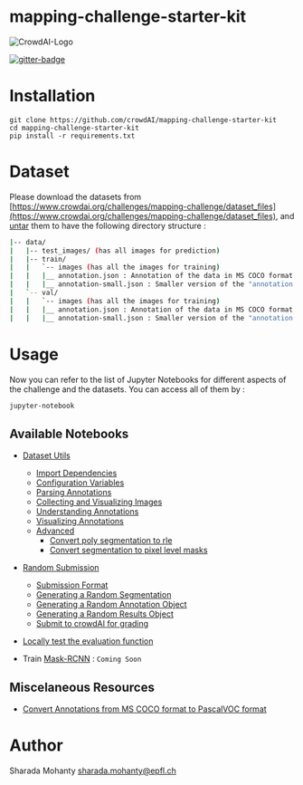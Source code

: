 # mapping-challenge-starter-kit
![CrowdAI-Logo](https://github.com/crowdAI/crowdai/raw/master/app/assets/images/misc/crowdai-logo-smile.svg?sanitize=true)

[![gitter-badge](https://badges.gitter.im/crowdAI/crowdai-mapping-challenge.png)](https://gitter.im/crowdAI/crowdai-mapping-challenge)

# Installation
```
git clone https://github.com/crowdAI/mapping-challenge-starter-kit
cd mapping-challenge-starter-kit
pip install -r requirements.txt
```

# Dataset
Please download the datasets from [https://www.crowdai.org/challenges/mapping-challenge/dataset_files](https://www.crowdai.org/challenges/mapping-challenge/dataset_files), and [untar](http://how-to.wikia.com/wiki/How_to_untar_a_tar_file_or_gzip-bz2_tar_file) them to have the following directory structure :

```bash
|-- data/
|   |-- test_images/ (has all images for prediction)
|   |-- train/
|   |   `-- images (has all the images for training)
|   |   |__ annotation.json : Annotation of the data in MS COCO format
|   |   |__ annotation-small.json : Smaller version of the "annotation.json"
|   `-- val/
|   |   `-- images (has all the images for training)
|   |   |__ annotation.json : Annotation of the data in MS COCO format
|   |   |__ annotation-small.json : Smaller version of the "annotation.json"
```

# Usage
Now you can refer to the list of Jupyter Notebooks for different aspects of the challenge and the datasets.
You can access all of them by :
```bash
jupyter-notebook
```
## Available Notebooks

* [Dataset Utils](Dataset%20Utils.ipynb)
  * [Import Dependencies](https://render.githubusercontent.com/view/ipynb?commit=a278ab9e505fb136b2eca31cd33487ede51746b2&enc_url=68747470733a2f2f7261772e67697468756275736572636f6e74656e742e636f6d2f63726f776441492f6d617070696e672d6368616c6c656e67652d737461727465722d6b69742f613237386162396535303566623133366232656361333163643333343837656465353137343662322f446174617365742532305574696c732e6970796e623f746f6b656e3d41426768414a4f714861747a6e5a73744d566176645a7077584d6c495a5f6c2d6b733561757972577741253344253344&nwo=crowdAI%2Fmapping-challenge-starter-kit&path=Dataset%20Utils.ipynb#Import-dependencies)
  * [Configuration Variables](https://render.githubusercontent.com/view/ipynb?commit=a278ab9e505fb136b2eca31cd33487ede51746b2&enc_url=68747470733a2f2f7261772e67697468756275736572636f6e74656e742e636f6d2f63726f776441492f6d617070696e672d6368616c6c656e67652d737461727465722d6b69742f613237386162396535303566623133366232656361333163643333343837656465353137343662322f446174617365742532305574696c732e6970796e623f746f6b656e3d41426768414a4f714861747a6e5a73744d566176645a7077584d6c495a5f6c2d6b733561757972577741253344253344&nwo=crowdAI%2Fmapping-challenge-starter-kit&path=Dataset%20Utils.ipynb#Configuration-Variables)
  * [Parsing Annotations](https://render.githubusercontent.com/view/ipynb?commit=a278ab9e505fb136b2eca31cd33487ede51746b2&enc_url=68747470733a2f2f7261772e67697468756275736572636f6e74656e742e636f6d2f63726f776441492f6d617070696e672d6368616c6c656e67652d737461727465722d6b69742f613237386162396535303566623133366232656361333163643333343837656465353137343662322f446174617365742532305574696c732e6970796e623f746f6b656e3d41426768414a4f714861747a6e5a73744d566176645a7077584d6c495a5f6c2d6b733561757972577741253344253344&nwo=crowdAI%2Fmapping-challenge-starter-kit&path=Dataset%20Utils.ipynb#Parsing-the-annotations)
  * [Collecting and Visualizing Images](https://render.githubusercontent.com/view/ipynb?commit=a278ab9e505fb136b2eca31cd33487ede51746b2&enc_url=68747470733a2f2f7261772e67697468756275736572636f6e74656e742e636f6d2f63726f776441492f6d617070696e672d6368616c6c656e67652d737461727465722d6b69742f613237386162396535303566623133366232656361333163643333343837656465353137343662322f446174617365742532305574696c732e6970796e623f746f6b656e3d41426768414a4f714861747a6e5a73744d566176645a7077584d6c495a5f6c2d6b733561757972577741253344253344&nwo=crowdAI%2Fmapping-challenge-starter-kit&path=Dataset%20Utils.ipynb#Collecting-and-Visualizing-Images)
  * [Understanding Annotations](https://render.githubusercontent.com/view/ipynb?commit=a278ab9e505fb136b2eca31cd33487ede51746b2&enc_url=68747470733a2f2f7261772e67697468756275736572636f6e74656e742e636f6d2f63726f776441492f6d617070696e672d6368616c6c656e67652d737461727465722d6b69742f613237386162396535303566623133366232656361333163643333343837656465353137343662322f446174617365742532305574696c732e6970796e623f746f6b656e3d41426768414a4f714861747a6e5a73744d566176645a7077584d6c495a5f6c2d6b733561757972577741253344253344&nwo=crowdAI%2Fmapping-challenge-starter-kit&path=Dataset%20Utils.ipynb#Understanding-Annotations)
  * [Visualizing Annotations](https://render.githubusercontent.com/view/ipynb?commit=a278ab9e505fb136b2eca31cd33487ede51746b2&enc_url=68747470733a2f2f7261772e67697468756275736572636f6e74656e742e636f6d2f63726f776441492f6d617070696e672d6368616c6c656e67652d737461727465722d6b69742f613237386162396535303566623133366232656361333163643333343837656465353137343662322f446174617365742532305574696c732e6970796e623f746f6b656e3d41426768414a4f714861747a6e5a73744d566176645a7077584d6c495a5f6c2d6b733561757972577741253344253344&nwo=crowdAI%2Fmapping-challenge-starter-kit&path=Dataset%20Utils.ipynb#Visualizing-Annotations)
  * [Advanced](https://render.githubusercontent.com/view/ipynb?commit=a278ab9e505fb136b2eca31cd33487ede51746b2&enc_url=68747470733a2f2f7261772e67697468756275736572636f6e74656e742e636f6d2f63726f776441492f6d617070696e672d6368616c6c656e67652d737461727465722d6b69742f613237386162396535303566623133366232656361333163643333343837656465353137343662322f446174617365742532305574696c732e6970796e623f746f6b656e3d41426768414a4f714861747a6e5a73744d566176645a7077584d6c495a5f6c2d6b733561757972577741253344253344&nwo=crowdAI%2Fmapping-challenge-starter-kit&path=Dataset%20Utils.ipynb#Advanced)
    * [Convert poly segmentation to rle](https://render.githubusercontent.com/view/ipynb?commit=a278ab9e505fb136b2eca31cd33487ede51746b2&enc_url=68747470733a2f2f7261772e67697468756275736572636f6e74656e742e636f6d2f63726f776441492f6d617070696e672d6368616c6c656e67652d737461727465722d6b69742f613237386162396535303566623133366232656361333163643333343837656465353137343662322f446174617365742532305574696c732e6970796e623f746f6b656e3d41426768414a4f714861747a6e5a73744d566176645a7077584d6c495a5f6c2d6b733561757972577741253344253344&nwo=crowdAI%2Fmapping-challenge-starter-kit&path=Dataset%20Utils.ipynb#1.-Convert-poly-segmentation-to-rle)
    * [Convert segmentation to pixel level masks](https://render.githubusercontent.com/view/ipynb?commit=a278ab9e505fb136b2eca31cd33487ede51746b2&enc_url=68747470733a2f2f7261772e67697468756275736572636f6e74656e742e636f6d2f63726f776441492f6d617070696e672d6368616c6c656e67652d737461727465722d6b69742f613237386162396535303566623133366232656361333163643333343837656465353137343662322f446174617365742532305574696c732e6970796e623f746f6b656e3d41426768414a4f714861747a6e5a73744d566176645a7077584d6c495a5f6c2d6b733561757972577741253344253344&nwo=crowdAI%2Fmapping-challenge-starter-kit&path=Dataset%20Utils.ipynb#2.-Convert-segmentation-to-pixel-level-masks)
* [Random Submission](Random%20Submission.ipynb)
  * [Submission Format](https://render.githubusercontent.com/view/ipynb?commit=a278ab9e505fb136b2eca31cd33487ede51746b2&enc_url=68747470733a2f2f7261772e67697468756275736572636f6e74656e742e636f6d2f63726f776441492f6d617070696e672d6368616c6c656e67652d737461727465722d6b69742f613237386162396535303566623133366232656361333163643333343837656465353137343662322f446174617365742532305574696c732e6970796e623f746f6b656e3d41426768414a4f714861747a6e5a73744d566176645a7077584d6c495a5f6c2d6b733561757972577741253344253344&nwo=crowdAI%2Fmapping-challenge-starter-kit&path=Random%20Submission.ipynb#Submission-Format)
  * [Generating a Random Segmentation](https://render.githubusercontent.com/view/ipynb?commit=a278ab9e505fb136b2eca31cd33487ede51746b2&enc_url=68747470733a2f2f7261772e67697468756275736572636f6e74656e742e636f6d2f63726f776441492f6d617070696e672d6368616c6c656e67652d737461727465722d6b69742f613237386162396535303566623133366232656361333163643333343837656465353137343662322f446174617365742532305574696c732e6970796e623f746f6b656e3d41426768414a4f714861747a6e5a73744d566176645a7077584d6c495a5f6c2d6b733561757972577741253344253344&nwo=crowdAI%2Fmapping-challenge-starter-kit&path=Random%20Submission.ipynb#Generate-a-random-segmentation)
  * [Generating a Random Annotation Object](https://render.githubusercontent.com/view/ipynb?commit=a278ab9e505fb136b2eca31cd33487ede51746b2&enc_url=68747470733a2f2f7261772e67697468756275736572636f6e74656e742e636f6d2f63726f776441492f6d617070696e672d6368616c6c656e67652d737461727465722d6b69742f613237386162396535303566623133366232656361333163643333343837656465353137343662322f446174617365742532305574696c732e6970796e623f746f6b656e3d41426768414a4f714861747a6e5a73744d566176645a7077584d6c495a5f6c2d6b733561757972577741253344253344&nwo=crowdAI%2Fmapping-challenge-starter-kit&path=Random%20Submission.ipynb#Generate-a-random-annotation-object)
  * [Generating a Random Results Object](https://render.githubusercontent.com/view/ipynb?commit=a278ab9e505fb136b2eca31cd33487ede51746b2&enc_url=68747470733a2f2f7261772e67697468756275736572636f6e74656e742e636f6d2f63726f776441492f6d617070696e672d6368616c6c656e67652d737461727465722d6b69742f613237386162396535303566623133366232656361333163643333343837656465353137343662322f446174617365742532305574696c732e6970796e623f746f6b656e3d41426768414a4f714861747a6e5a73744d566176645a7077584d6c495a5f6c2d6b733561757972577741253344253344&nwo=crowdAI%2Fmapping-challenge-starter-kit&path=Random%20Submission.ipynb#Generate-a-results-object)
  * [Submit to crowdAI for grading](https://render.githubusercontent.com/view/ipynb?commit=a278ab9e505fb136b2eca31cd33487ede51746b2&enc_url=68747470733a2f2f7261772e67697468756275736572636f6e74656e742e636f6d2f63726f776441492f6d617070696e672d6368616c6c656e67652d737461727465722d6b69742f613237386162396535303566623133366232656361333163643333343837656465353137343662322f446174617365742532305574696c732e6970796e623f746f6b656e3d41426768414a4f714861747a6e5a73744d566176645a7077584d6c495a5f6c2d6b733561757972577741253344253344&nwo=crowdAI%2Fmapping-challenge-starter-kit&path=Random%20Submission.ipynb#Submit-to-crowdAI-for-grading)

* [Locally test the evaluation function](https://github.com/crowdAI/mapping-challenge-starter-kit/blob/master/Local%20Evaluation.ipynb)   

* Train [Mask-RCNN](https://arxiv.org/abs/1703.06870) : `Coming Soon`

## Miscelaneous Resources
* [Convert Annotations from MS COCO format to PascalVOC format](https://github.com/CasiaFan/Dataset_to_VOC_converter/blob/master/anno_coco2voc.py)

# Author   
Sharada Mohanty <sharada.mohanty@epfl.ch>
